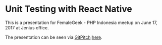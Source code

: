 # Unit Testing with React Native

This is a presentation for FemaleGeek - PHP Indonesia meetup on June 17, 2017
at Jenius office.

The presentation can be seen via [GitPitch](https://gitpitch.com/) [here](https://gitpitch.com/mamaz/unit-testing).
